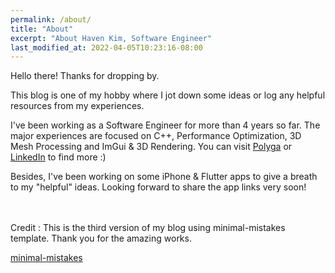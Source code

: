 ```yaml
---
permalink: /about/
title: "About"
excerpt: "About Haven Kim, Software Engineer"
last_modified_at: 2022-04-05T10:23:16-08:00
---
```


<script async defer src="https://buttons.github.io/buttons.js"></script>

Hello there! Thanks for dropping by. 

This blog is one of my hobby where I jot down some ideas or log any helpful resources from my experiences. 

I've been working as a Software Engineer for more than 4 years so far. The major experiences are focused on C++, Performance Optimization, 3D Mesh Processing and ImGui & 3D Rendering. You can visit [Polyga](https://www.polyga.com) or [LinkedIn](https://www.linkedin.com/in/haven-kim/) to find more :) 

Besides, I've been working on some iPhone & Flutter apps to give a breath to my "helpful" ideas. Looking forward to share the app links very soon!


<br/>
<br/>Credit : This is the third version of my blog using minimal-mistakes template. Thank you for the amazing works.
<p class="github-button-container">
<a class="github-button" href="https://github.com/mmistakes/minimal-mistakes" data-size="large" data-show-count="true">minimal-mistakes</a>
</p>